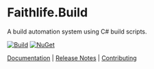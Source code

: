 # Faithlife.Build

A build automation system using C# build scripts.

[![Build](https://github.com/Faithlife/FaithlifeBuild/workflows/Build/badge.svg)](https://github.com/Faithlife/FaithlifeBuild/actions?query=workflow%3ABuild) [![NuGet](https://img.shields.io/nuget/v/Faithlife.Build.svg)](https://www.nuget.org/packages/Faithlife.Build)

[Documentation](https://faithlife.github.io/FaithlifeBuild/) | [Release Notes](ReleaseNotes.md) | [Contributing](CONTRIBUTING.md)
